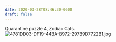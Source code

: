 ```yaml
---
date: 2020-03-28T08:46:30-0600
draft: false
---
```




Quarantine puzzle 4, Zodiac Cats. ![4781DD03-DF19-44BA-B972-297B9D7722B1.jpg](https://ianwhitney.micro.blog/uploads/2020/5b4bebf237.jpg)



